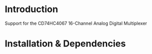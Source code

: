 Introduction
============

Support for the CD74HC4067 16-Channel Analog Digital Multiplexer

Installation & Dependencies
===========================
